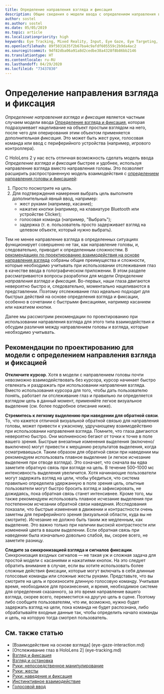 ```yaml
---
title: Определение направления взгляда и фиксация
description: Общие сведения о модели ввода с определением направления взгляда и фиксацией
author: sostel
ms.author: sostel
ms.date: 05/05/2019
ms.topic: article
ms.localizationpriority: high
keywords: Eye Tracking, Mixed Reality, Input, Eye Gaze, Eye Targeting, HoloLens 2, Eye-based Selection
ms.openlocfilehash: 89f5031635f2b67ba4c9afdf605559c2b9da4ac2
ms.sourcegitcommit: 9df82dba06a91a8d2cedbe38a4328f8b86bb2146
ms.translationtype: HT
ms.contentlocale: ru-RU
ms.lasthandoff: 04/29/2020
ms.locfileid: "73437830"
---
```

# <a name="eye-gaze-and-commit"></a>Определение направления взгляда и фиксация
_Определение направления взгляда и фиксация_ является частным случаем модели ввода [Определение взгляда и фиксация](gaze-and-commit.md), которая подразумевает нацеливание на объект простым взглядом на него, после чего для оперирования этим объектом применяется дополнительная _фиксация_. Это может быть жест руки, голосовая команда или ввод с периферийного устройства (например, игрового контроллера). 

С HoloLens 2 у нас есть отличная возможность сделать модель ввода _Определение взгляда и фиксация_ быстрее и удобнее, используя направление взгляда вместо направления головы. Это позволяет расширить распространенную модель взаимодействия с [определением направления головы и фиксацией](gaze-and-commit.md): 
1. Просто посмотрите на цель. 
2. Для подтверждения намерения выбрать цель выполните дополнительный явный ввод, например:  
   - жест руками (например, касание);
   - нажатие кнопки (например, на клавиатуре Bluetooth или устройстве Clicker);
   - голосовая команда (например, "Выбрать");
   - задержка (т. е. пользователь просто задерживает взгляд на целевом объекте, который нужно выбрать).

Тем не менее направление взгляда в определенных ситуациях функционирует совершенно не так, как направление головы, и, следовательно, приводит к определенным сложностям. В [рекомендациях по проектированию взаимодействия на основе направления взгляда](eye-tracking.md) собраны общие преимущества и сложности, которые необходимо учитывать при использовании отслеживания глаз в качестве ввода в голографическом приложении. В этом разделе рассматриваются вопросы разработки для модели _Определение направления взгляда и фиксация_.
Во-первых, наши глаза двигаются невероятно быстро и, следовательно, моментально нацеливаются в представлении. Поэтому отслеживание глаз идеально подходит для быстрых действий на основе определения взгляда и фиксации, особенно в сочетании с быстрыми фиксациями, например касанием или нажатием кнопки.
   
Далее мы рассмотрим рекомендации по проектированию при использовании направления взгляда для этого типа взаимодействия и обсудим различия между направлением головы и взгляда, которые необходимо учитывать.

## <a name="design-guidelines-for-eye-gaze-and-commit"></a>Рекомендации по проектированию для модели с определением направления взгляда и фиксацией

**Отключите курсор**. Хотя в модели с направлением головы почти невозможно взаимодействовать без курсора, курсор начинает быстро отвлекать и раздражать при использовании направления взгляда. Вместо использования курсора для того, чтобы дать пользователю понять, работает ли отслеживание глаз и правильно ли определяется взглядом цель в данный момент, применяйте легкое визуальное выделение (см. более подробное описание ниже).

**Стремитесь к легкому выделению при наведении для обратной связи**. То, что кажется отличной визуальной обратной связью для направления головы, может привести к ужасному, удручающему взаимодействию при использовании направления взгляда. Помните, что глаза двигаются невероятно быстро. Они молниеносно бегают от точки к точке в поле вашего зрения. Быстрые внезапные изменения выделения (включено/выключено) могут привести к мерцанию результатов выделения, когда осматриваешься. Таким образом для обратной связи при наведении мы рекомендуем использовать плавное выделение (и легкое исчезание выделения при отводе взгляда). Это означает, что сначала вы едва заметите обратную связь при взгляде на цель. В течение 500–1000 мс интенсивность выделения увеличится. Хотя начинающие пользователи могут задержать взгляд на цели, чтобы убедиться, что система правильно определила удержанную в поле зрения цель, опытные пользователи могут быстро бросить взгляд и зафиксировать, не дожидаясь, пока обратная связь станет интенсивнее. Кроме того, мы также рекомендуем использовать плавное исчезание выделения при постепенном исчезании обратной связи наведения. Исследования показали, что быстрые изменения в движении и контрастности очень заметны для периферийного зрения (визуальной области, куда вы не смотрите).
Исчезание не должно быть таким же медленным, как выделение. Это важно только при наличии высокой контрастности или изменений цвета в вашем выделении. Если обратная связь при наведении была изначально довольно слабой, вы, скорее всего, не заметите разницу.

**Следите за синхронизацией взгляда и сигналов фиксации**. Синхронизация входных сигналов — не такая уж и сложная задача для простой модели с касаниями и нажатиями кнопок. На это следует обратить внимание в случае, если вы хотите использовать более сложные действия фиксации, которые могут включать в себя длинные голосовые команды или сложные жесты руками. Представьте, что вы смотрите на цель и произносите длинную голосовую команду. Учитывая время, необходимое для произнесения, и время, необходимое системе для определения сказанного, за это время направление вашего взгляда, скорее всего, переместится на другую цель в сцене. Поэтому либо сообщите пользователям, что им, возможно, нужно будет задержать взгляд на цели, пока команда не будет распознана, либо обрабатывайте входные данные так, чтобы определить начало команды и цель, на которую тогда смотрел пользователь.

## <a name="see-also"></a>См. также статью
* [Взаимодействие на основе взгляда] (eye-gaze-interaction.md)
* [Отслеживание глаз в HoloLens 2] (eye-tracking.md)
* [Взгляд и фиксация](gaze-and-commit.md)
* [Взгляд и остановка](gaze-and-dwell.md)
* [Руки: непосредственное манипулирование](direct-manipulation.md)
* [Руки: жесты](gaze-and-commit.md#composite-gestures)
* [Руки: наведение и фиксация](point-and-commit.md)
* [Инстинктивное взаимодействие](interaction-fundamentals.md)
* [Голосовой ввод](voice-input.md)
